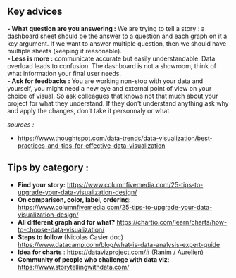 ## Key advices 
**- What question are you answering :** We are trying to tell a story : a dashboard sheet should be the answer to a question and each graph on it a key argument. If we want to answer multiple question, then we should have multiple sheets (keeping it reasonable).     
**- Less is more :** communicate accurate but easily understandable. Data overload leads to confusion. The dashboard is not a showroom, think of what information your final user needs.  
**- Ask for feedbacks :** You are working non-stop with your data and yourself, you might need a new eye and external point of view on your choice of visual. So ask colleagues that knows not that much about your project for what they understand. If they don't understand anything ask why and apply the changes, don't take it personnaly or what.  


*sources :* 
- https://www.thoughtspot.com/data-trends/data-visualization/best-practices-and-tips-for-effective-data-visualization


## Tips by category :
- **Find your story:** https://www.columnfivemedia.com/25-tips-to-upgrade-your-data-visualization-design/
- **On comparison, color, label, ordering:**  https://www.columnfivemedia.com/25-tips-to-upgrade-your-data-visualization-design/
- **All different graph and for what?** https://chartio.com/learn/charts/how-to-choose-data-visualization/  
- **Steps to follow** (Nicolas Casier doc) https://www.datacamp.com/blog/what-is-data-analysis-expert-guide 
- **Idea for charts** : https://datavizproject.com/# (Ranim / Aurelien)  
- **Community of people who challenge with data viz**: https://www.storytellingwithdata.com/ 